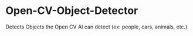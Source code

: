 # Open-CV-Object-Detector
Detects Objects the Open CV AI can detect (ex: people, cars, animals, etc.)
